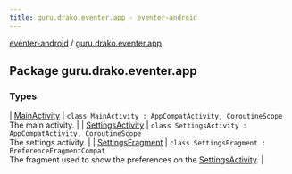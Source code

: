 ```yaml
---
title: guru.drako.eventer.app - eventer-android
---
```


[eventer-android](../index.html) / [guru.drako.eventer.app](./index.html)

## Package guru.drako.eventer.app

### Types

| [MainActivity](-main-activity/index.html) | `class MainActivity : AppCompatActivity, CoroutineScope`<br>The main activity. |
| [SettingsActivity](-settings-activity/index.html) | `class SettingsActivity : AppCompatActivity, CoroutineScope`<br>The settings activity. |
| [SettingsFragment](-settings-fragment/index.html) | `class SettingsFragment : PreferenceFragmentCompat`<br>The fragment used to show the preferences on the [SettingsActivity](-settings-activity/index.html). |

